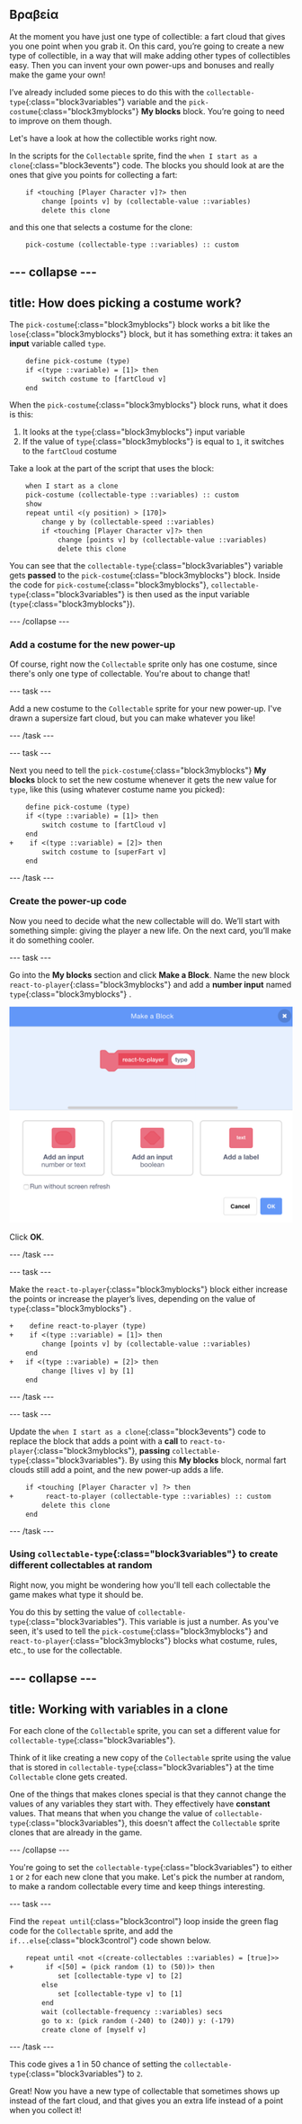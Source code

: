 ## Βραβεία

At the moment you have just one type of collectible: a fart cloud that gives you one point when you grab it. On this card, you’re going to create a new type of collectible, in a way that will make adding other types of collectibles easy. Then you can invent your own power-ups and bonuses and really make the game your own!

I’ve already included some pieces to do this with the `collectable-type`{:class="block3variables"} variable and the `pick-costume`{:class="block3myblocks"} **My blocks** block. You’re going to need to improve on them though.

Let's have a look at how the collectible works right now.

In the scripts for the `Collectable` sprite, find the `when I start as a clone`{:class="block3events"} code. The blocks you should look at are the ones that give you points for collecting a fart:

```blocks3
    if <touching [Player Character v]?> then
        change [points v] by (collectable-value ::variables)
        delete this clone
```

and this one that selects a costume for the clone:

```blocks3
    pick-costume (collectable-type ::variables) :: custom
```

--- collapse ---
---
title: How does picking a costume work?
---

The `pick-costume`{:class="block3myblocks"} block works a bit like the `lose`{:class="block3myblocks"} block, but it has something extra: it takes an **input** variable called `type`.

```blocks3
    define pick-costume (type)
    if <(type ::variable) = [1]> then
        switch costume to [fartCloud v]
    end
```

When the `pick-costume`{:class="block3myblocks"} block runs, what it does is this:

 1. It looks at the `type`{:class="block3myblocks"}  input variable
 1. If the value of `type`{:class="block3myblocks"}  is equal to `1`, it switches to the `fartCloud` costume

Take a look at the part of the script that uses the block:

```blocks3
    when I start as a clone
    pick-costume (collectable-type ::variables) :: custom
    show
    repeat until <(y position) > [170]>
        change y by (collectable-speed ::variables)
        if <touching [Player Character v]?> then
            change [points v] by (collectable-value ::variables)
            delete this clone
```

You can see that the `collectable-type`{:class="block3variables"} variable gets **passed** to the `pick-costume`{:class="block3myblocks"} block. Inside the code for `pick-costume`{:class="block3myblocks"}, `collectable-type`{:class="block3variables"} is then used as the input variable (`type`{:class="block3myblocks"}).

--- /collapse ---

### Add a costume for the new power-up

Of course, right now the `Collectable` sprite only has one costume, since there's only one type of collectable. You're about to change that!

--- task ---

Add a new costume to the `Collectable` sprite for your new power-up. I've drawn a supersize fart cloud, but you can make whatever you like!

--- /task ---

--- task ---

Next you need to tell the `pick-costume`{:class="block3myblocks"} **My blocks** block to set the new costume whenever it gets the new value for `type`, like this \(using whatever costume name you picked\):

```blocks3
    define pick-costume (type)
    if <(type ::variable) = [1]> then
        switch costume to [fartCloud v]
    end
+    if <(type ::variable) = [2]> then
        switch costume to [superFart v]
    end
```

--- /task ---

### Create the power-up code

Now you need to decide what the new collectable will do. We’ll start with something simple: giving the player a new life. On the next card, you’ll make it do something cooler.

--- task ---

Go into the **My blocks** section and click **Make a Block**. Name the new block `react-to-player`{:class="block3myblocks"} and add a **number input** named `type`{:class="block3myblocks"} .

![Type in the name for the block](images/powerupMakeName.png)

Click **OK**.

--- /task ---

--- task ---

Make the `react-to-player`{:class="block3myblocks"} block either increase the points or increase the player’s lives, depending on the value of `type`{:class="block3myblocks"} .

```blocks3
+    define react-to-player (type)
+    if <(type ::variable) = [1]> then
        change [points v] by (collectable-value ::variables)
    end
+   if <(type ::variable) = [2]> then
        change [lives v] by [1]
    end
```

--- /task ---

--- task ---

Update the `when I start as a clone`{:class="block3events"} code to replace the block that adds a point with a **call** to `react-to-player`{:class="block3myblocks"}, **passing** `collectable-type`{:class="block3variables"}. By using this **My blocks** block, normal fart clouds still add a point, and the new power-up adds a life.

```blocks3
    if <touching [Player Character v] ?> then
+        react-to-player (collectable-type ::variables) :: custom
        delete this clone
    end
```

--- /task ---

### Using `collectable-type`{:class="block3variables"} to create different collectables at random

Right now, you might be wondering how you'll tell each collectable the game makes what type it should be.

You do this by setting the value of `collectable-type`{:class="block3variables"}. This variable is just a number. As you've seen, it's used to tell the `pick-costume`{:class="block3myblocks"} and `react-to-player`{:class="block3myblocks"} blocks what costume, rules, etc., to use for the collectable.

--- collapse ---
---
title: Working with variables in a clone
---

For each clone of the `Collectable` sprite, you can set a different value for `collectable-type`{:class="block3variables"}.

Think of it like creating a new copy of the `Collectable` sprite using the value that is stored in `collectable-type`{:class="block3variables"} at the time `Collectable` clone gets created.

One of the things that makes clones special is that they cannot change the values of any variables they start with. They effectively have **constant** values. That means that when you change the value of `collectable-type`{:class="block3variables"}, this doesn't affect the `Collectable` sprite clones that are already in the game.

--- /collapse ---

You're going to set the `collectable-type`{:class="block3variables"} to either `1` or `2` for each new clone that you make. Let's pick the number at random, to make a random collectable every time and keep things interesting.

--- task ---

Find the `repeat until`{:class="block3control"} loop inside the green flag code for the `Collectable` sprite, and add the `if...else`{:class="block3control"} code shown below.

```blocks3
    repeat until <not <(create-collectables ::variables) = [true]>>
+        if <[50] = (pick random (1) to (50))> then
            set [collectable-type v] to [2]
        else
            set [collectable-type v] to [1]
        end
        wait (collectable-frequency ::variables) secs
        go to x: (pick random (-240) to (240)) y: (-179)
        create clone of [myself v]
```

--- /task ---

This code gives a 1 in 50 chance of setting the `collectable-type`{:class="block3variables"} to `2`.

Great! Now you have a new type of collectable that sometimes shows up instead of the fart cloud, and that gives you an extra life instead of a point when you collect it!
